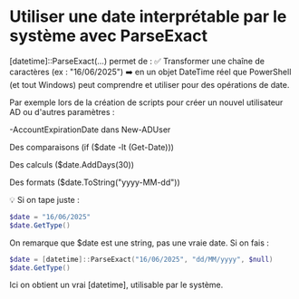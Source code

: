 # Utiliser une date interprétable par le système avec ParseExact

[datetime]::ParseExact(...) permet de :
✅ Transformer une chaîne de caractères (ex : "16/06/2025")
➡️ en un objet DateTime réel que PowerShell (et tout Windows) peut comprendre et utiliser pour des opérations de date.

Par exemple lors de la création de scripts pour créer un nouvel utilisateur AD ou d'autres paramètres :

-AccountExpirationDate dans New-ADUser

Des comparaisons (if ($date -lt (Get-Date)))

Des calculs ($date.AddDays(30))

Des formats ($date.ToString("yyyy-MM-dd"))

💡 Si on tape juste :

```powershell
$date = "16/06/2025"
$date.GetType()
```
On remarque que $date est une string, pas une vraie date.
Si on fais :

```powershell
$date = [datetime]::ParseExact("16/06/2025", "dd/MM/yyyy", $null)
$date.GetType()
```
Ici on obtient un vrai [datetime], utilisable par le système.